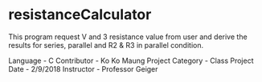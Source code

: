 # resistanceCalculator
This program request V and 3 resistance value from user and derive the results for series, parallel and R2 &amp; R3 in parallel condition.

Language                            - C
Contributor                         - Ko Ko Maung
Project Category                    - Class Project
Date                                - 2/9/2018
Instructor                          - Professor Geiger
